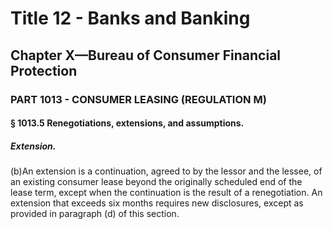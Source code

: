 
# Title 12 - Banks and Banking
## Chapter X—Bureau of Consumer Financial Protection
### PART 1013 - CONSUMER LEASING (REGULATION M)
#### § 1013.5 Renegotiations, extensions, and assumptions.
##### Extension.

(b)An extension is a continuation, agreed to by the lessor and the lessee, of an existing consumer lease beyond the originally scheduled end of the lease term, except when the continuation is the result of a renegotiation. An extension that exceeds six months requires new disclosures, except as provided in paragraph (d) of this section.
